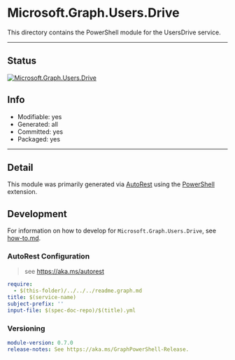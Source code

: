 <!-- region Generated -->
# Microsoft.Graph.Users.Drive
This directory contains the PowerShell module for the UsersDrive service.

---
## Status
[![Microsoft.Graph.Users.Drive](https://img.shields.io/powershellgallery/v/Microsoft.Graph.Users.Drive.svg?style=flat-square&label=Microsoft.Graph.Users.Drive "Microsoft.Graph.Users.Drive")](https://www.powershellgallery.com/packages/Microsoft.Graph.Users.Drive/)

## Info
- Modifiable: yes
- Generated: all
- Committed: yes
- Packaged: yes

---
## Detail
This module was primarily generated via [AutoRest](https://github.com/Azure/autorest) using the [PowerShell](https://github.com/Azure/autorest.powershell) extension.

## Development
For information on how to develop for `Microsoft.Graph.Users.Drive`, see [how-to.md](how-to.md).
<!-- endregion -->

### AutoRest Configuration

> see https://aka.ms/autorest

``` yaml
require:
  - $(this-folder)/../../../readme.graph.md
title: $(service-name)
subject-prefix: ''
input-file: $(spec-doc-repo)/$(title).yml
```
### Versioning

``` yaml
module-version: 0.7.0
release-notes: See https://aka.ms/GraphPowerShell-Release.
```
